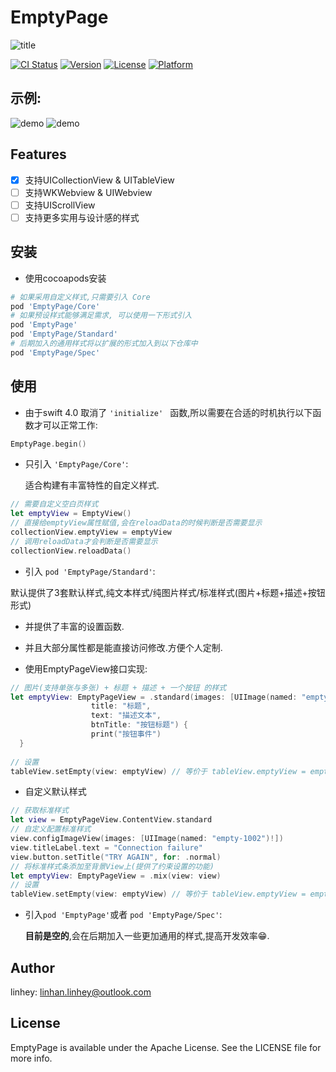 # EmptyPage

![title](./readmeData/title.png)

[![CI Status](http://img.shields.io/travis/158179948@qq.com/EmptyPage.svg?style=flat)](https://travis-ci.org/158179948@qq.com/EmptyPage) 
[![Version](https://img.shields.io/cocoapods/v/EmptyPage.svg?style=flat)](http://cocoapods.org/pods/EmptyPage)
[![License](https://img.shields.io/cocoapods/l/EmptyPage.svg?style=flat)](http://cocoapods.org/pods/EmptyPage)
[![Platform](https://img.shields.io/cocoapods/p/EmptyPage.svg?style=flat)](http://cocoapods.org/pods/EmptyPage)

## 示例:

![demo](./readmeData/empty1.gif) ![demo](./readmeData/empty2.gif)  

## Features

- [x] 支持UICollectionView & UITableView
- [ ] 支持WKWebview & UIWebview
- [ ] 支持UIScrollView
- [ ] 支持更多实用与设计感的样式

## 安装

- 使用cocoapods安装

```ruby
# 如果采用自定义样式,只需要引入 Core
pod 'EmptyPage/Core'
# 如果预设样式能够满足需求, 可以使用一下形式引入
pod 'EmptyPage'
pod 'EmptyPage/Standard'
# 后期加入的通用样式将以扩展的形式加入到以下仓库中
pod 'EmptyPage/Spec'
```

## 使用

- 由于swift 4.0 取消了 `'initialize' ` 函数,所以需要在合适的时机执行以下函数才可以正常工作:


```swift
EmptyPage.begin()
```

- 只引入 `'EmptyPage/Core'`:

  适合构建有丰富特性的自定义样式.

```swift
// 需要自定义空白页样式
let emptyView = EmptyView()
// 直接给emptyView属性赋值,会在reloadData的时候判断是否需要显示
collectionView.emptyView = emptyView
// 调用reloadData才会判断是否需要显示
collectionView.reloadData()
```

-  引入 `pod 'EmptyPage/Standard'`:

  默认提供了3套默认样式,纯文本样式/纯图片样式/标准样式(图片+标题+描述+按钮形式)

   - 并提供了丰富的设置函数.


  - 并且大部分属性都是能直接访问修改.方便个人定制.
  - 使用EmptyPageView接口实现:

  ```swift
  // 图片(支持单张与多张) + 标题 + 描述 + 一个按钮 的样式
  let emptyView: EmptyPageView = .standard(images: [UIImage(named: "empty")!],
  					title: "标题",
  					text: "描述文本",
  					btnTitle: "按钮标题") {
  					print("按钮事件")
  	}
  	
  // 设置
  tableView.setEmpty(view: emptyView) // 等价于 tableView.emptyView = emptyView
  ```

  - 自定义默认样式

  ```swift
  // 获取标准样式
  let view = EmptyPageView.ContentView.standard
  // 自定义配置标准样式
  view.configImageView(images: [UIImage(named: "empty-1002")!])
  view.titleLabel.text = "Connection failure"
  view.button.setTitle("TRY AGAIN", for: .normal)
  // 将标准样式条添加至背景View上(提供了约束设置的功能)
  let emptyView: EmptyPageView = .mix(view: view)
  // 设置
  tableView.setEmpty(view: emptyView) // 等价于 tableView.emptyView = emptyView
  ```


- 引入`pod 'EmptyPage'`或者 `pod 'EmptyPage/Spec'`:

  **目前是空的**,会在后期加入一些更加通用的样式,提高开发效率😁.

## Author

linhey:  linhan.linhey@outlook.com

## License

EmptyPage is available under the Apache License. See the LICENSE file for more info.
